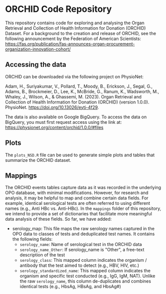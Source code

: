 # ORCHID Code Repository

This repository contains code for exploring and analysing the Organ Retrieval and Collection of Health Information for Donation (ORCHID) Dataset. For a background to the creation and release of ORCHID, see the following announcement by the Federation of American Scientists: https://fas.org/publication/fas-announces-organ-procurement-organization-innovation-cohort/

## Accessing the data

ORCHID can be downloaded via the following project on PhysioNet:

Adam, H., Suriyakumar, V., Pollard, T., Moody, B., Erickson, J., Segal, G., Adams, B., Brockmeier, D., Lee, K., McBride, G., Ranum, K., Wadsworth, M., Whaley, J., Wilson, A., & Ghassemi, M. (2023). Organ Retrieval and Collection of Health Information for Donation (ORCHID) (version 1.0.0). PhysioNet. https://doi.org/10.13026/eytj-4f29.

The data is also available on Google BigQuery. To access the data on BigQuery, you must first request access using the link at:
https://physionet.org/content/orchid/1.0.0/#files

## Plots

The `plots_NSD.R` file can be used to generate simple plots and tables that summarize the ORCHID dataset.

## Mappings

The ORCHID events tables capture data as it was recorded in the underlying OPO database, with minimal modifications. However, for research and analysis, it may be helpful to map and combine certain data fields. For example, identical serological tests are often referred to using different names (e.g., Anti HBc vs. Anti-HBc). In the `mappings` folder of this repository, we intend to provide a set of dictionaries that facilitate more meaningful data analysis of these fields. So far, we have added:

* serology_map: This file maps the raw serology names captured in the OPO data to classes of tests and deduplicated test names. It contains the following fields:
  - `serology_name`: Name of serological test in the ORCHID data
  - `serology_name_Other`: If serology_name is "Other", a free-text description of the test
  - `serology_class`: This mapped column indicates the organism / antibody that the test aimed to detect (e.g., HBV, HIV, etc.)
  - `serology_standardized_name`: This mapped column indicates the organism and specific test conducted (e.g., IgG, IgM, NAT). Unlike the raw `serology_name`, this column de-duplicates and combines identical tests (e.g., HbsAg, HBsAg, and HbsAg#)
